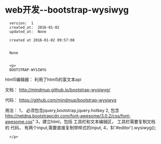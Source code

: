 
  # web开发--bootstrap-wysiwyg

      version:  1
      created_at:  2016-01-02
      updated_at:  None

      created at 2016-01-02 09:57:08 


      None


      <p>
      BOOTSTRAP-WYSIWYG 
html5编辑器： 利用了html5的富文本api

文档：
	http://mindmup.github.io/bootstrap-wysiwyg/

代码：
	https://github.com/mindmup/bootstrap-wysiwyg

用法：
	1， 必须包含jquery,bootstrap,jquery.hotkey
	2, 包含 http://netdna.bootstrapcdn.com/font-awesome/3.0.2/css/font-awesome.css"
	3，建立html，包括  工具栏和文本编辑区， 工具栏需要复制文档的 代码，
		有两个input,需要直接复制带样式的input,
	4，$('#editor').wysiwyg();

      </p>

  